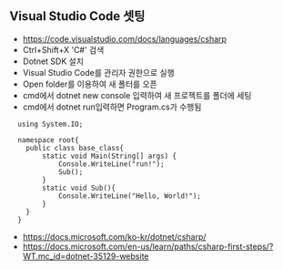 ## Visual Studio Code 셋팅 
* https://code.visualstudio.com/docs/languages/csharp
* Ctrl+Shift+X  'C#' 검색
* Dotnet SDK 설치
* Visual Studio Code를 관리자 권한으로 실행
* Open folder를 이용하여 새 폴터를 오픈
* cmd에서 dotnet new console 입력하여 새 프로젝트를 폴더에 세팅
* cmd에서 dotnet run입력하면 Program.cs가 수행됨
```
  using System.IO;
  
  namespace root{
    public class base_class{
        static void Main(String[] args) {
            Console.WriteLine("run!");
            Sub();
        }
        static void Sub(){
            Console.WriteLine("Hello, World!");
        }        
    }
  }
```
* https://docs.microsoft.com/ko-kr/dotnet/csharp/
* https://docs.microsoft.com/en-us/learn/paths/csharp-first-steps/?WT.mc_id=dotnet-35129-website
